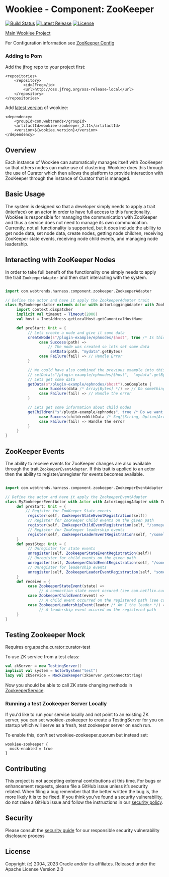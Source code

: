 # Wookiee - Component: ZooKeeper

[![Build Status](https://travis-ci.org/oracle/wookiee-zookeeper.svg?branch=master)](https://travis-ci.org/oracle/wookiee-zookeeper) [![Latest Release](https://img.shields.io/github/release/oracle/wookiee-zookeeper.svg)](https://github.com/oracle/wookiee-zookeeper/releases) [![License](http://img.shields.io/:license-Apache%202-red.svg)](http://www.apache.org/licenses/LICENSE-2.0.txt)

[Main Wookiee Project](https://github.com/Webtrends/wookiee)

For Configuration information see [ZooKeeper Config](docs/config.md)

### Adding to Pom

Add the jfrog repo to your project first:
~~~~
<repositories>
    <repository>
        <id>JFrog</id>
        <url>http://oss.jfrog.org/oss-release-local</url>
    </repository>
</repositories>
~~~~

Add [latest version](https://github.com/oracle/wookiee-zookeeper/releases/latest) of wookiee:
~~~~
<dependency>
    <groupId>com.webtrends</groupId>
    <artifactId>wookiee-zookeeper_2.11</artifactId>
    <version>${wookiee.version}</version>
</dependency>
~~~~

## Overview

Each instance of Wookiee can automatically manages itself with ZooKeeper so that others nodes can make use
of clustering. Wookiee does this through the use of Curator which then allows the platform to provide interaction
with ZooKeeper through the instance of Curator that is managed.

## Basic Usage

The system is designed so that a developer simply needs to apply a trait (interface) on an actor in order to have
full access to this functionality. Wookiee is responsible for managing the communication with ZooKeeper
and thus a service does not need to manage its own communication. Currently, not all functionality is supported, but
it does include the ability to get node data, set node data, create nodes, getting node children, receiving ZooKeeper
state events, receiving node child events, and managing node leadership.

## Interacting with ZooKeeper Nodes

In order to take full benefit of the functionality one simply needs to apply the trait `ZookeeperAdapter` and then start
interacting with the system.

```scala

import com.webtrends.harness.component.zookeeper.ZookeeperAdapter

// Define the actor and have it apply the ZookeeperAdapter trait
class MyZookeeperActor extends Actor with ActorLoggingAdapter with ZookeeperAdapter {
     import context.dispatcher
     implicit val timeout = Timeout(2000)
     val host = InetAddress.getLocalHost.getCanonicalHostName

     def preStart: Unit = {
          // Lets create a node and give it some data
          createNode(s"/plugin-example/ephnodes/$host", true /* Is this node ephemeral? */, None /* I could give it the data here instead of making the next call */).onComplete {
               case Success(path) =>
                   // The node was created so lets set some data
                    setData(path, "mydata".getBytes)
               case Failure(fail) => // Handle Error
          }

          // We could have also combined the previous example into this call
          // setData(s"/plugin-example/ephnodes/$host",  "mydata".getBytes, true /* Create the node if it does not exist */, true /* Is the node ephemeral ?* /)
          // Lets get some data
          getData(s"/plugin-example/ephnodes/$host").onComplete {
               case Success(data /* Array[Bytes] */) => // Do something with the data
               case Failure(fail) => // Handle the error
          }

          // Lets get some information about child nodes
          getChildren("s"/plugin-example/ephnodes", true /* Do we want the data as well? */).onComplete {
               case Success(childrenWithData /* Seq[(String, Option[Array[Byte]])] */) => // Do something with the children and data
               case Failure(fail) => Handle the error
          }
     }
}
```

## ZooKeeper Events

The ability to receive events for ZooKeeper changes are also available through the trait `ZookeeperEventAdapter`.
If this trait is applied to an actor then the ability to register/unregister for events becomes available.

```scala

import com.webtrends.harness.component.zookeeper.ZookeeperEventAdapter

// Define the actor and have it apply the ZookeeperEventAdapter
class MyZookeeperEventActor with Actor with ActorLoggingAdapter with ZookeeperEventAdapter {
     def preStart: Unit = {
         // Register for ZooKeeper State events
          register(self, ZookeeperStateEventRegistration(self))
          // Register for ZooKeeper Child events on the given path
          register(self, ZookeeperChildEventRegistration(self, "/someparentpath"))
          // Register for ZooKeeper leadership events
          register(self, ZookeeperLeaderEventRegistration(self, "/someleadershippath")
     }
     def postStop: Unit = {
          // Unregister for state events
          unregister(self, ZookeeperStateEventRegistration(self))
          // Unregister for child events on the given path
          unregister(self, ZookeeperChildEventRegistration(self, "/someparentpath"))
          // Unregister for leadership events
          unregister(self, ZookeeperLeaderEventRegistration(self, "someleadershippath"))
     }
     def receive = {
          case ZookeeperStateEvent(state) =>
               // A connection state event occured (see com.netflix.curator.framework.state.ConnectionState)
          case ZookeeperChildEvent(event) =>
               // A child event occurred on the registered path (see com.netflix.curator.framework.recipes.cache.PathChildrenCacheEvent)
          case ZookeeperLeadershipEvent(leader /* Am I the leader */) =>
               // A leadership event occured on the registered path
     }
}
```

## Testing Zookeeper Mock
Requires org.apache.curator:curator-test

To use ZK service from a test class:
```scala
val zkServer = new TestingServer()
implicit val system = ActorSystem("test")
lazy val zkService = MockZookeeper(zkServer.getConnectString)
```
Now you should be able to call ZK state changing methods in [ZookeeperService](src/main/scala/com/webtrends/harness/component/zookeeper/ZookeeperService.scala).

### Running a test Zookeeper Server Locally
If you'd like to run your service locally and not point to an existing ZK server,
you can set wookiee-zookeeper to create a TestingServer for you on startup
which will serve as a fresh, test zookeeper server on each run. 

To enable this, don't set wookiee-zookeeper.quorum but instead set:
```
wookiee-zookeeper {
  mock-enabled = true
}
```

## Contributing
This project is not accepting external contributions at this time. For bugs or enhancement requests, please file a GitHub issue unless it’s security related. When filing a bug remember that the better written the bug is, the more likely it is to be fixed. If you think you’ve found a security vulnerability, do not raise a GitHub issue and follow the instructions in our [security policy](./SECURITY.md).

## Security
Please consult the [security guide](./SECURITY.md) for our responsible security vulnerability disclosure process

## License

Copyright (c) 2004, 2023 Oracle and/or its affiliates.
Released under the Apache License Version 2.0
